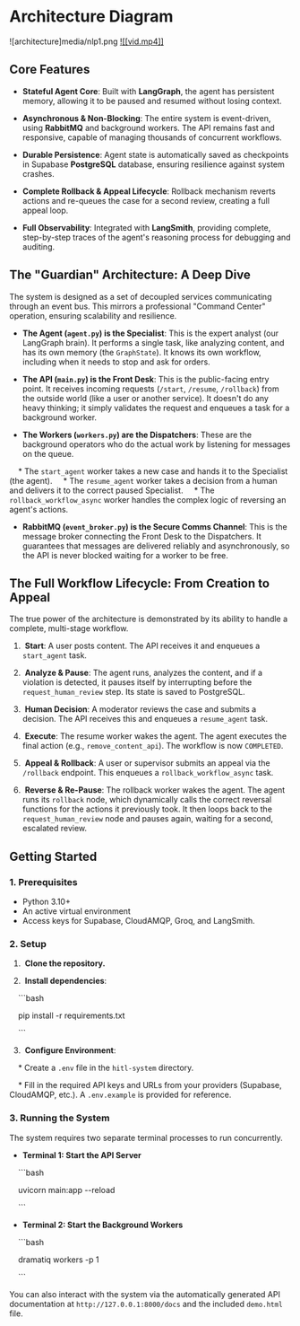 # Architecture Diagram
![architecture]media/nlp1.png
[![[vid.mp4]]](https://github.com/hks3333/hitl-system/blob/2a7cf13c3bb868abdcf0a48fe292ed52483a5df7/media/vid.mp4)

## Core Features

* **Stateful Agent Core**: Built with **LangGraph**, the agent has persistent memory, allowing it to be paused and resumed without losing context.

* **Asynchronous & Non-Blocking**: The entire system is event-driven, using **RabbitMQ** and background workers. The API remains fast and responsive, capable of managing thousands of concurrent workflows.

* **Durable Persistence**: Agent state is automatically saved as checkpoints in Supabase **PostgreSQL** database, ensuring resilience against system crashes.

* **Complete Rollback & Appeal Lifecycle**: Rollback mechanism reverts actions and re-queues the case for a second review, creating a full appeal loop.

* **Full Observability**: Integrated with **LangSmith**, providing complete, step-by-step traces of the agent's reasoning process for debugging and auditing.

  

## The "Guardian" Architecture: A Deep Dive

The system is designed as a set of decoupled services communicating through an event bus. This mirrors a professional "Command Center" operation, ensuring scalability and resilience.

* **The Agent (`agent.py`) is the Specialist**: This is the expert analyst (our LangGraph brain). It performs a single task, like analyzing content, and has its own memory (the `GraphState`). It knows its own workflow, including when it needs to stop and ask for orders.

* **The API (`main.py`) is the Front Desk**: This is the public-facing entry point. It receives incoming requests (`/start`, `/resume`, `/rollback`) from the outside world (like a user or another service). It doesn't do any heavy thinking; it simply validates the request and enqueues a task for a background worker.

* **The Workers (`workers.py`) are the Dispatchers**: These are the background operators who do the actual work by listening for messages on the queue.

    * The `start_agent` worker takes a new case and hands it to the Specialist (the agent).
    * The `resume_agent` worker takes a decision from a human and delivers it to the correct paused Specialist.
    * The `rollback_workflow_async` worker handles the complex logic of reversing an agent's actions.

* **RabbitMQ (`event_broker.py`) is the Secure Comms Channel**: This is the message broker connecting the Front Desk to the Dispatchers. It guarantees that messages are delivered reliably and asynchronously, so the API is never blocked waiting for a worker to be free.

  

## The Full Workflow Lifecycle: From Creation to Appeal

The true power of the architecture is demonstrated by its ability to handle a complete, multi-stage workflow.

1.  **Start**: A user posts content. The API receives it and enqueues a `start_agent` task.

2.  **Analyze & Pause**: The agent runs, analyzes the content, and if a violation is detected, it pauses itself by interrupting before the `request_human_review` step. Its state is saved to PostgreSQL.

3.  **Human Decision**: A moderator reviews the case and submits a decision. The API receives this and enqueues a `resume_agent` task.

4.  **Execute**: The resume worker wakes the agent. The agent executes the final action (e.g., `remove_content_api`). The workflow is now `COMPLETED`.

5.  **Appeal & Rollback**: A user or supervisor submits an appeal via the `/rollback` endpoint. This enqueues a `rollback_workflow_async` task.

6.  **Reverse & Re-Pause**: The rollback worker wakes the agent. The agent runs its `rollback` node, which dynamically calls the correct reversal functions for the actions it previously took. It then loops back to the `request_human_review` node and pauses again, waiting for a second, escalated review.

  

## Getting Started
### 1. Prerequisites

* Python 3.10+
* An active virtual environment
* Access keys for Supabase, CloudAMQP, Groq, and LangSmith.

### 2. Setup
1.  **Clone the repository.**

2.  **Install dependencies**:

    ```bash

    pip install -r requirements.txt

    ```

3.  **Configure Environment**:

    * Create a `.env` file in the `hitl-system` directory.

    * Fill in the required API keys and URLs from your providers (Supabase, CloudAMQP, etc.). A `.env.example` is provided for reference.

### 3. Running the System
The system requires two separate terminal processes to run concurrently.

* **Terminal 1: Start the API Server**

    ```bash

    uvicorn main:app --reload

    ```

* **Terminal 2: Start the Background Workers**

    ```bash

    dramatiq workers -p 1

    ```


You can also interact with the system via the automatically generated API documentation at `http://127.0.0.1:8000/docs` and the included `demo.html` file.
